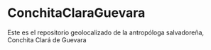 # ConchitaClaraGuevara
Este es el repositorio geolocalizado de la antropóloga salvadoreña, Conchita Clará de Guevara
